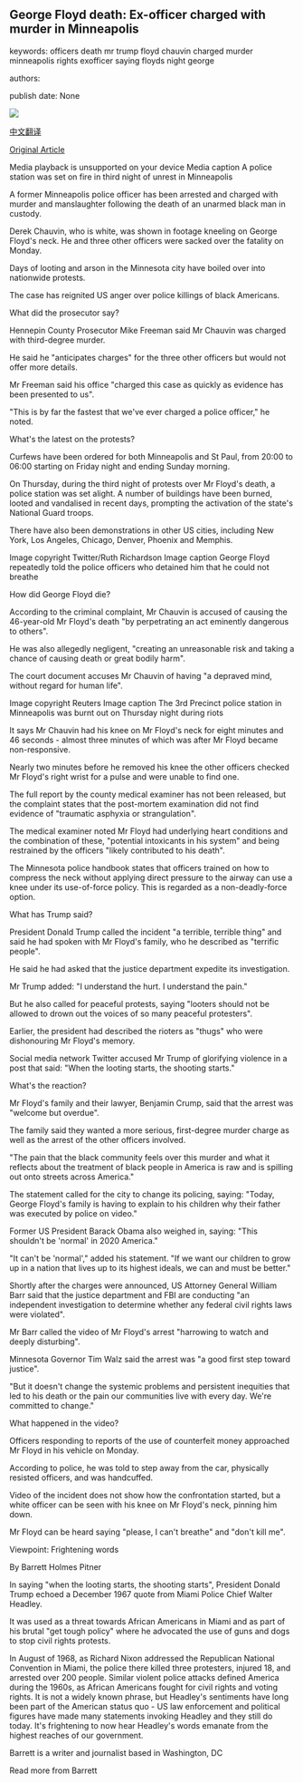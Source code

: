 ## George Floyd death: Ex-officer charged with murder in Minneapolis

keywords: officers death mr trump floyd chauvin charged murder minneapolis rights exofficer saying floyds night george

authors: 

publish date: None

![](https://ichef.bbci.co.uk/images/ic/1024x576/p08fj9b4.jpg)

[中文翻译](George%20Floyd%20death%3A%20Ex-officer%20charged%20with%20murder%20in%20Minneapolis_zh.md)

[Original Article](https://www.bbc.com/news/world-us-canada-52854025)

Media playback is unsupported on your device Media caption A police station was set on fire in third night of unrest in Minneapolis

A former Minneapolis police officer has been arrested and charged with murder and manslaughter following the death of an unarmed black man in custody.

Derek Chauvin, who is white, was shown in footage kneeling on George Floyd's neck. He and three other officers were sacked over the fatality on Monday.

Days of looting and arson in the Minnesota city have boiled over into nationwide protests.

The case has reignited US anger over police killings of black Americans.

What did the prosecutor say?

Hennepin County Prosecutor Mike Freeman said Mr Chauvin was charged with third-degree murder.

He said he "anticipates charges" for the three other officers but would not offer more details.

Mr Freeman said his office "charged this case as quickly as evidence has been presented to us".

"This is by far the fastest that we've ever charged a police officer," he noted.

What's the latest on the protests?

Curfews have been ordered for both Minneapolis and St Paul, from 20:00 to 06:00 starting on Friday night and ending Sunday morning.

On Thursday, during the third night of protests over Mr Floyd's death, a police station was set alight. A number of buildings have been burned, looted and vandalised in recent days, prompting the activation of the state's National Guard troops.

There have also been demonstrations in other US cities, including New York, Los Angeles, Chicago, Denver, Phoenix and Memphis.

Image copyright Twitter/Ruth Richardson Image caption George Floyd repeatedly told the police officers who detained him that he could not breathe

How did George Floyd die?

According to the criminal complaint, Mr Chauvin is accused of causing the 46-year-old Mr Floyd's death "by perpetrating an act eminently dangerous to others".

He was also allegedly negligent, "creating an unreasonable risk and taking a chance of causing death or great bodily harm".

The court document accuses Mr Chauvin of having "a depraved mind, without regard for human life".

Image copyright Reuters Image caption The 3rd Precinct police station in Minneapolis was burnt out on Thursday night during riots

It says Mr Chauvin had his knee on Mr Floyd's neck for eight minutes and 46 seconds - almost three minutes of which was after Mr Floyd became non-responsive.

Nearly two minutes before he removed his knee the other officers checked Mr Floyd's right wrist for a pulse and were unable to find one.

The full report by the county medical examiner has not been released, but the complaint states that the post-mortem examination did not find evidence of "traumatic asphyxia or strangulation".

The medical examiner noted Mr Floyd had underlying heart conditions and the combination of these, "potential intoxicants in his system" and being restrained by the officers "likely contributed to his death".

The Minnesota police handbook states that officers trained on how to compress the neck without applying direct pressure to the airway can use a knee under its use-of-force policy. This is regarded as a non-deadly-force option.

What has Trump said?

President Donald Trump called the incident "a terrible, terrible thing" and said he had spoken with Mr Floyd's family, who he described as "terrific people".

He said he had asked that the justice department expedite its investigation.

Mr Trump added: "I understand the hurt. I understand the pain."

But he also called for peaceful protests, saying "looters should not be allowed to drown out the voices of so many peaceful protesters".

Earlier, the president had described the rioters as "thugs" who were dishonouring Mr Floyd's memory.

Social media network Twitter accused Mr Trump of glorifying violence in a post that said: "When the looting starts, the shooting starts."

What's the reaction?

Mr Floyd's family and their lawyer, Benjamin Crump, said that the arrest was "welcome but overdue".

The family said they wanted a more serious, first-degree murder charge as well as the arrest of the other officers involved.

"The pain that the black community feels over this murder and what it reflects about the treatment of black people in America is raw and is spilling out onto streets across America."

The statement called for the city to change its policing, saying: "Today, George Floyd's family is having to explain to his children why their father was executed by police on video."

Former US President Barack Obama also weighed in, saying: "This shouldn't be 'normal' in 2020 America."

"It can't be 'normal'," added his statement. "If we want our children to grow up in a nation that lives up to its highest ideals, we can and must be better."

Shortly after the charges were announced, US Attorney General William Barr said that the justice department and FBI are conducting "an independent investigation to determine whether any federal civil rights laws were violated".

Mr Barr called the video of Mr Floyd's arrest "harrowing to watch and deeply disturbing".

Minnesota Governor Tim Walz said the arrest was "a good first step toward justice".

"But it doesn't change the systemic problems and persistent inequities that led to his death or the pain our communities live with every day. We're committed to change."

What happened in the video?

Officers responding to reports of the use of counterfeit money approached Mr Floyd in his vehicle on Monday.

According to police, he was told to step away from the car, physically resisted officers, and was handcuffed.

Video of the incident does not show how the confrontation started, but a white officer can be seen with his knee on Mr Floyd's neck, pinning him down.

Mr Floyd can be heard saying "please, I can't breathe" and "don't kill me".

Viewpoint: Frightening words

By Barrett Holmes Pitner

In saying "when the looting starts, the shooting starts", President Donald Trump echoed a December 1967 quote from Miami Police Chief Walter Headley.

It was used as a threat towards African Americans in Miami and as part of his brutal "get tough policy" where he advocated the use of guns and dogs to stop civil rights protests.

In August of 1968, as Richard Nixon addressed the Republican National Convention in Miami, the police there killed three protesters, injured 18, and arrested over 200 people. Similar violent police attacks defined America during the 1960s, as African Americans fought for civil rights and voting rights. It is not a widely known phrase, but Headley's sentiments have long been part of the American status quo - US law enforcement and political figures have made many statements invoking Headley and they still do today. It's frightening to now hear Headley's words emanate from the highest reaches of our government.

Barrett is a writer and journalist based in Washington, DC

Read more from Barrett